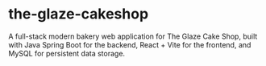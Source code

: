 # the-glaze-cakeshop
A full-stack modern bakery web application for The Glaze Cake Shop, built with Java Spring Boot for the backend, React + Vite for the frontend, and MySQL for persistent data storage.
